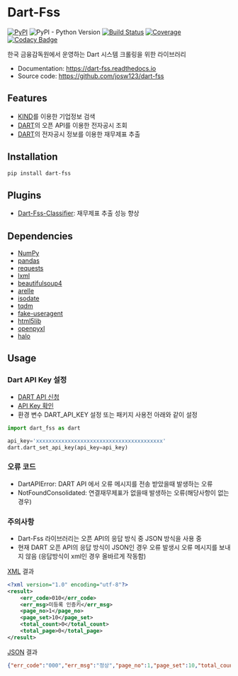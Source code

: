 # Dart-Fss
[![PyPI](https://img.shields.io/pypi/v/dart-fss.svg)](https://pypi.org/project/dart-fss/)
![PyPI - Python Version](https://img.shields.io/pypi/pyversions/dart-fss.svg)
[![Build Status](https://travis-ci.com/josw123/dart-fss.svg?branch=master)](https://travis-ci.com/josw123/dart-fss)
[![Coverage](https://codecov.io/gh/josw123/dart-fss/branch/master/graphs/badge.svg)](https://codecov.io/gh/josw123/dart-fss)
[![Codacy Badge](https://api.codacy.com/project/badge/Grade/7ebb506ba99d4a22b2bbcda2d85b3bde)](https://www.codacy.com/app/josw123/dart-fss?utm_source=github.com&amp;utm_medium=referral&amp;utm_content=josw123/dart-fss&amp;utm_campaign=Badge_Grade)

한국 금융감독원에서 운영하는 Dart 시스템 크롤링을 위한 라이브러리

- Documentation: https://dart-fss.readthedocs.io
- Source code: https://github.com/josw123/dart-fss

## Features

-   [KIND](http://kind.krx.co.kr)를 이용한 기업정보 검색
-   [DART](http://opendart.fss.or.kr)의 오픈 API를 이용한 전자공시 조회
-   [DART](http://opendart.fss.or.kr)의 전자공시 정보를 이용한 재무제표 추출

## Installation
```bash
pip install dart-fss
```

## Plugins
-   [Dart-Fss-Classifier](https://github.com/josw123/dart-fss-classifier): 재무제표 추출 성능 향상

## Dependencies

-   [NumPy](https://www.numpy.org/)
-   [pandas](https://pandas.pydata.org/)
-   [requests](http://docs.python-requests.org/en/master/)
-   [lxml](https://github.com/lxml/lxml)
-   [beautifulsoup4](https://www.crummy.com/software/BeautifulSoup/)
-   [arelle](http://arelle.org/)
-   [isodate](https://github.com/gweis/isodate/)
-   [tqdm](https://github.com/tqdm/tqdm)
-   [fake-useragent](https://github.com/hellysmile/fake-useragent)
-   [html5lib](https://github.com/html5lib/html5lib-python)
-   [openpyxl](https://openpyxl.readthedocs.io/en/stable/)
-   [halo](https://github.com/manrajgrover/halo)

## Usage

### Dart API Key 설정

-  [DART API 신청](https://opendart.fss.or.kr/dsag002/insertForm.do)
-  [API Key 확인](http://opendart.fss.or.kr/dsap001/apikeyManagement.do)
-  환경 변수 DART_API_KEY 설정 또는 패키지 사용전 아래와 같이 설정

```python
import dart_fss as dart

api_key='xxxxxxxxxxxxxxxxxxxxxxxxxxxxxxxxxxxxxxxx' 
dart.dart_set_api_key(api_key=api_key)
```

### 오류 코드 

- DartAPIError: DART API 에서 오류 메시지를 전송 받았을때 발생하는 오류
- NotFoundConsolidated: 연결재무제표가 없을때 발생하는 오류(해당사항이 없는 경우)

### 주의사항

-   Dart-Fss 라이브러리는 오픈 API의 응답 방식 중 JSON 방식을 사용 중
-   현재 DART 오픈 API의 응답 방식이 JSON인 경우 오류 발생시 오류 메시지를 보내지 않음 (응답방식이 xml인 경우 올바르게 작동함)

[XML](http://opendart.fss.or.kr/api/search.xml?auth=x&bsn_tp=a) 결과
```xml
<?xml version="1.0" encoding="utf-8"?>
<result>
    <err_code>010</err_code>
    <err_msg>미등록 인증키</err_msg>
    <page_no>1</page_no>
    <page_set>10</page_set>
    <total_count>0</total_count>
    <total_page>0</total_page>
</result>
```

[JSON](http://opendart.fss.or.kr/api/search.json?auth=x&bsn_tp=a) 결과
```json
{"err_code":"000","err_msg":"정상","page_no":1,"page_set":10,"total_count":0,"total_page":0,"list":[]}
```
